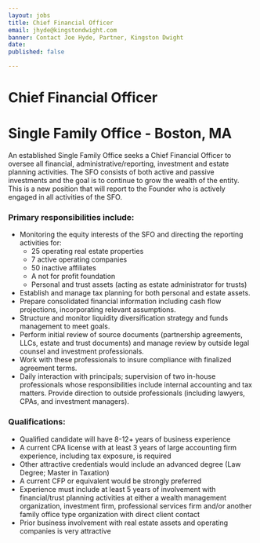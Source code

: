 ```yaml
---
layout: jobs
title: Chief Financial Officer
email: jhyde@kingstondwight.com
banner: Contact Joe Hyde, Partner, Kingston Dwight
date: 
published: false

---
```

# **Chief Financial Officer**

# **Single Family Office - Boston, MA**

An established Single Family Office seeks a Chief Financial Officer to oversee all financial, administrative/reporting, investment and estate planning activities. The SFO consists of both active and passive investments and the goal is to continue to grow the wealth of the entity. This is a new position that will report to the Founder who is actively engaged in all activities of the SFO.

### **Primary responsibilities include:**

* Monitoring the equity interests of the SFO and directing the reporting activities for:
  * 25 operating real estate properties
  * 7 active operating companies
  * 50 inactive affiliates
  * A not for profit foundation
  * Personal and trust assets (acting as estate administrator for trusts)
* Establish and manage tax planning for both personal and estate assets.
* Prepare consolidated financial information including cash flow projections, incorporating relevant assumptions.
* Structure and monitor liquidity diversification strategy and funds management to meet goals.
* Perform initial review of source documents (partnership agreements, LLCs, estate and trust documents) and manage review by outside legal counsel and investment professionals.
* Work with these professionals to insure compliance with finalized agreement terms.
* Daily interaction with principals; supervision of two in-house professionals whose responsibilities include internal accounting and tax matters. Provide direction to outside professionals (including lawyers, CPAs, and investment managers).

### **Qualifications:**

* Qualified candidate will have 8-12+ years of business experience
* A current CPA license with at least 3 years of large accounting firm experience, including tax exposure, is required
* Other attractive credentials would include an advanced degree (Law Degree; Master in Taxation)
* A current CFP or equivalent would be strongly preferred
* Experience must include at least 5 years of involvement with financial/trust planning activities at either a wealth management organization, investment firm, professional services firm and/or another family office type organization with direct client contact
* Prior business involvement with real estate assets and operating companies is very attractive